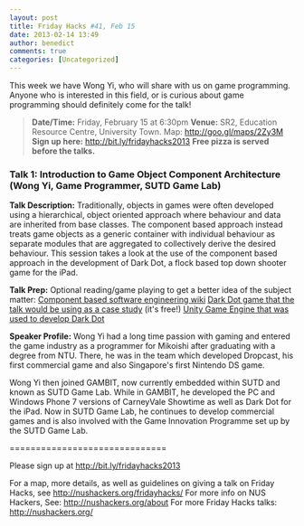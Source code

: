 ```yaml
---
layout: post
title: Friday Hacks #41, Feb 15
date: 2013-02-14 13:49
author: benedict
comments: true
categories: [Uncategorized]
---
```

This week we have Wong Yi, who will share with us on game programming. Anyone who is interested in this field, or is curious about game programming should definitely come for the talk!

<blockquote><strong>Date/Time:</strong> Friday, February 15 at 6:30pm
<strong>Venue:</strong> SR2, Education Resource Centre, University Town. Map: <a href="http://goo.gl/maps/2Zy3M">http://goo.gl/maps/2Zy3M</a>
<strong>Sign up here:</strong> <a href="http://bit.ly/fridayhacks2013">http://bit.ly/fridayhacks2013</a>
<strong>Free pizza is served before the talks.</strong></blockquote>
<h3>Talk 1: Introduction to Game Object Component Architecture (Wong Yi, Game Programmer, SUTD Game Lab)</h3>

<strong>Talk Description:</strong>
Traditionally, objects in games were often developed using a hierarchical, object oriented approach where behaviour and data are inherited from base classes. The component based approach instead treats game objects as a generic container with individual behaviour as separate modules that are aggregated to collectively derive the desired behaviour. This session takes a look at the use of the component based approach in the development of Dark Dot, a flock based top down shooter game for the iPad.

<strong>Talk Prep:</strong>
Optional reading/game playing to get a better idea of the subject matter:
<a href="http://en.wikipedia.org/wiki/Component-based_software_engineering" target="_blank">Component based software engineering wiki</a>
<a href="http://www.gambitgamelab.com/DarkDot/" target="_blank">Dark Dot game that the talk would be using as a case study</a> (it's free!)
<a href="http://unity3d.com/" target="_blank">Unity Game Engine that was used to develop Dark Dot</a>

<strong>Speaker Profile:</strong>
Wong Yi had a long time passion with gaming and entered the game industry as a programmer for Mikoishi after graduating with a degree from NTU. There, he was in the team which developed Dropcast, his first commercial game and also Singapore's first Nintendo DS game.

Wong Yi then joined GAMBIT, now currently embedded within SUTD and known as SUTD Game Lab. While in GAMBIT, he developed the PC and Windows Phone 7 versions of CarneyVale Showtime as well as Dark Dot for the iPad. Now in SUTD Game Lab, he continues to develop commercial games and is also involved with the Game Innovation Programme set up by the SUTD Game Lab.

==============================

Please sign up at <a href="http://bit.ly/fridayhacks2013">http://bit.ly/fridayhacks2013</a>

For a map, more details, as well as guidelines on giving a talk on Friday Hacks, see <a href="http://nushackers.org/fridayhacks/">http://nushackers.org/fridayhacks/</a>
For more info on NUS Hackers, See: <a href="http://nushackers.org/about">http://nushackers.org/about</a>
For more Friday Hacks talks: <a href="http://nushackers.org/">http://nushackers.org/</a>
